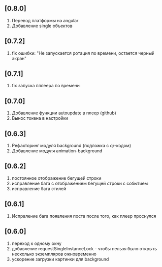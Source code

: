 ## [0.8.0]
1. Перевод платформы на angular
2. Добавление single объектов

## [0.7.2]
1. fix ошибки: "Не запускается ротация по времени, остается черный экран"

## [0.7.1]
1. fix запуска пллеера по времени

## [0.7.0]
1. Добавление функции autoupdate в плеер (github)
2. Вынос токена в настройки

## [0.6.3]
1. Рефакторинг модуля background (подложка с qr-кодом)
2. Добавление модуля animation-background

## [0.6.2]
1. постоянное отображение бегущей строки
2. исправление бага с отображением бегущей строки с событием
3. исправление бага стилей

## [0.6.1]
1. Испраление бага появления поста после того, как плеер проснулся

## [0.6.0]
1. переход к одному окну
2. добавление requestSingleInstanceLock - чтобы нельзя было открыть несколько экземпляров ожновременно
3. ускорение загрузки картинки для background
